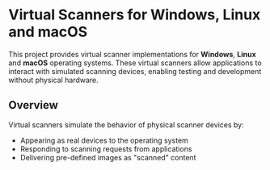 # Virtual Scanners for Windows, Linux and macOS
This project provides virtual scanner implementations for **Windows**, **Linux** and **macOS** operating systems. These virtual scanners allow applications to interact with simulated scanning devices, enabling testing and development without physical hardware.

## Overview

Virtual scanners simulate the behavior of physical scanner devices by:

- Appearing as real devices to the operating system
- Responding to scanning requests from applications
- Delivering pre-defined images as "scanned" content